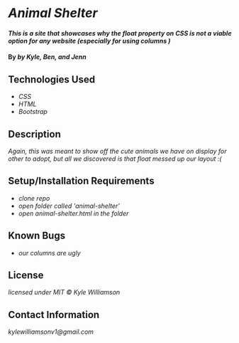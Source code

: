 # _Animal Shelter_

#### _This is a site that showcases why the float property on CSS is not a viable option for any website (especially for using columns )_

#### By _**by Kyle, Ben, and Jenn**_

## Technologies Used

* _CSS_
* _HTML_
* _Bootstrap_

## Description

_Again, this was meant to show off the cute animals we have on display for other to adopt, but all we discovered is that float messed up our layout :(_

## Setup/Installation Requirements

* _clone repo_
* _open folder called 'animal-shelter'_
* _open animal-shelter.html in the folder_


## Known Bugs

* _our columns are ugly_

## License

_licensed under MIT © Kyle Williamson_

## Contact Information

_kylewilliamsonv1@gmail.com_